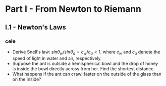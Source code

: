 # Part I - From Newton to Riemann
## I.1 - Newton's Laws
### cele

 - Derive Snell's law: $sin \theta_{w} / sin \theta_{a} = c_{w}/c_{a} < 1$, where $c_{w}$ and $c_{a}$ denote the speed of light in water and air, respectively.
 - Suppose the ant is outside a hemispherical bowl and the drop of honey is inside the bowl directly across from her. Find the shortest distance.
 - What happens if the ant can crawl faster on the outside of the glass than on the inside? 

<!--stackedit_data:
eyJoaXN0b3J5IjpbLTEyMDYwMDc0ODFdfQ==
-->
